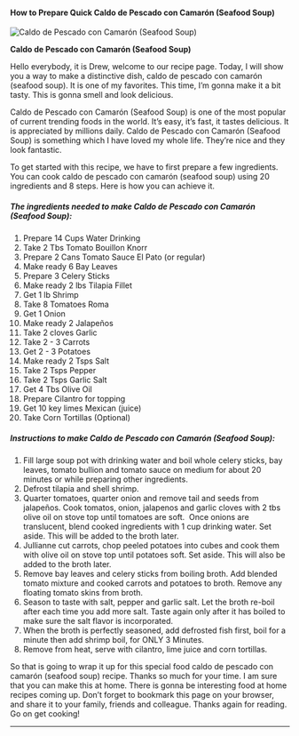             

#### How to Prepare Quick Caldo de Pescado con Camarón (Seafood Soup)

![Caldo de Pescado con Camarón (Seafood Soup)](https://img-global.cpcdn.com/recipes/039d01b7b6391082/751x532cq70/caldo-de-pescado-con-camaron-seafood-soup-recipe-main-photo.jpg)

**Caldo de Pescado con Camarón (Seafood Soup)**

Hello everybody, it is Drew, welcome to our recipe page. Today, I will show you a way to make a distinctive dish, caldo de pescado con camarón (seafood soup). It is one of my favorites. This time, I’m gonna make it a bit tasty. This is gonna smell and look delicious.

Caldo de Pescado con Camarón (Seafood Soup) is one of the most popular of current trending foods in the world. It’s easy, it’s fast, it tastes delicious. It is appreciated by millions daily. Caldo de Pescado con Camarón (Seafood Soup) is something which I have loved my whole life. They’re nice and they look fantastic.

To get started with this recipe, we have to first prepare a few ingredients. You can cook caldo de pescado con camarón (seafood soup) using 20 ingredients and 8 steps. Here is how you can achieve it.

##### The ingredients needed to make Caldo de Pescado con Camarón (Seafood Soup):

1.  Prepare 14 Cups Water Drinking
2.  Take 2 Tbs Tomato Bouillon Knorr
3.  Prepare 2 Cans Tomato Sauce El Pato (or regular)
4.  Make ready 6 Bay Leaves
5.  Prepare 3 Celery Sticks
6.  Make ready 2 lbs Tilapia Fillet
7.  Get 1 lb Shrimp
8.  Take 8 Tomatoes Roma
9.  Get 1 Onion
10.  Make ready 2 Jalapeños
11.  Take 2 cloves Garlic
12.  Take 2 - 3 Carrots
13.  Get 2 - 3 Potatoes
14.  Make ready 2 Tsps Salt
15.  Take 2 Tsps Pepper
16.  Take 2 Tsps Garlic Salt
17.  Get 4 Tbs Olive Oil
18.  Prepare Cilantro for topping
19.  Get 10 key limes Mexican (juice)
20.  Take Corn Tortillas (Optional)

##### Instructions to make Caldo de Pescado con Camarón (Seafood Soup):

1.  Fill large soup pot with drinking water and boil whole celery sticks, bay leaves, tomato bullion and tomato sauce on medium for about 20 minutes or while preparing other ingredients.
2.  Defrost tilapia and shell shrimp.
3.  Quarter tomatoes, quarter onion and remove tail and seeds from jalapeños. Cook tomatos, onion, jalapenos and garlic cloves with 2 tbs olive oil on stove top until tomatoes are soft.  Once onions are translucent, blend cooked ingredients with 1 cup drinking water. Set aside. This will be added to the broth later.
4.  Jullianne cut carrots, chop peeled potatoes into cubes and cook them with olive oil on stove top until potatoes soft. Set aside. This will also be added to the broth later.
5.  Remove bay leaves and celery sticks from boiling broth. Add blended tomato mixture and cooked carrots and potatoes to broth. Remove any floating tomato skins from broth.
6.  Season to taste with salt, pepper and garlic salt. Let the broth re-boil after each time you add more salt. Taste again only after it has boiled to make sure the salt flavor is incorporated.
7.  When the broth is perfectly seasoned, add defrosted fish first, boil for a minute then add shrimp boil, for ONLY 3 Minutes.
8.  Remove from heat, serve with cilantro, lime juice and corn tortillas.

So that is going to wrap it up for this special food caldo de pescado con camarón (seafood soup) recipe. Thanks so much for your time. I am sure that you can make this at home. There is gonna be interesting food at home recipes coming up. Don’t forget to bookmark this page on your browser, and share it to your family, friends and colleague. Thanks again for reading. Go on get cooking!

* * *